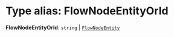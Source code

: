 # Type alias: FlowNodeEntityOrId

**FlowNodeEntityOrId**: `string` | [`FlowNodeEntity`](/en/auto-docs/free-layout-editor/classes/FlowNodeEntity-1.md)
